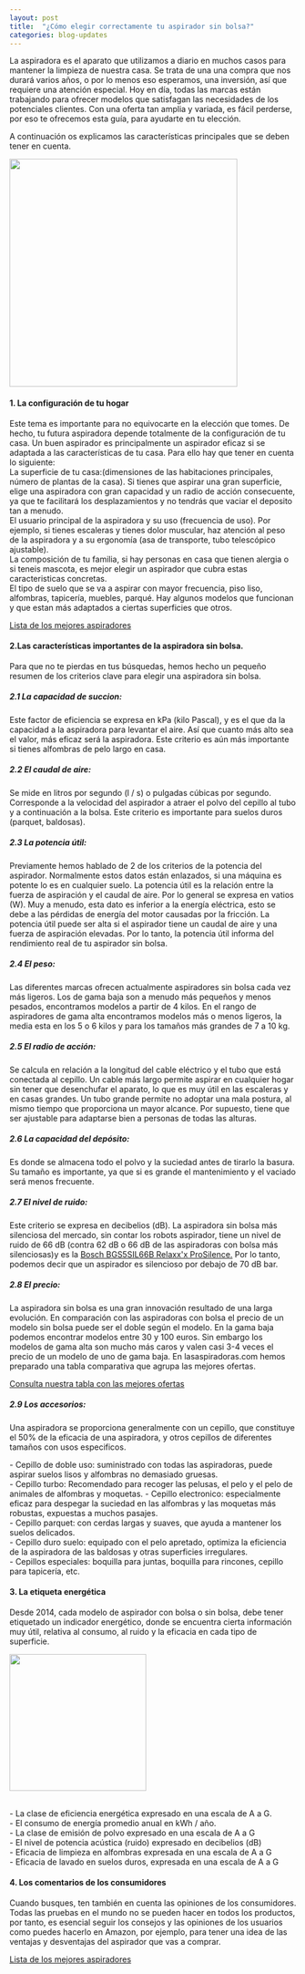 ```yaml
---
layout: post
title:  "¿Cómo elegir correctamente tu aspirador sin bolsa?"
categories: blog-updates
---
```


La aspiradora es el aparato que utilizamos a diario en muchos casos para mantener la limpieza de nuestra casa. Se trata de una una compra que nos durará varios años, o por lo menos eso esperamos, una inversión,  así que requiere una atención especial.
Hoy en día, todas las marcas están trabajando para ofrecer modelos que satisfagan las necesidades de los potenciales clientes.
Con una oferta tan amplia y variada, es fácil perderse, por eso te ofrecemos esta guía, para ayudarte en tu elección.

A continuación os explicamos las características principales que se deben tener en cuenta.

  <div class="text-center">
    <img src="{{ site.url }}/assets/img/blog-aspiradora-sin-bolsa.jpg" width="400" height="auto" alt="">
  </div>
<p>
<h4>1. La configuración de tu hogar</h4>
</p>
<p>
Este tema es importante para no equivocarte en la elección que tomes. De hecho, tu futura aspiradora depende totalmente de la configuración de tu casa. Un buen aspirador es principalmente un aspirador eficaz si se adaptada a las características de tu casa. Para ello hay que tener en cuenta lo siguiente:<br>
La superficie de tu casa:(dimensiones de las habitaciones principales, número de plantas de la casa). Si tienes que aspirar una gran superficie, elige una aspiradora con gran capacidad y un radio de acción consecuente, ya que te facilitará los desplazamientos y no tendrás que vaciar el deposito tan a menudo.<br>
El usuario principal de la aspiradora y su uso (frecuencia de uso). Por ejemplo, si tienes escaleras y tienes dolor muscular, haz atención al peso de la aspiradora y a su ergonomía (asa de transporte, tubo telescópico ajustable).<br>
La composición de tu familia, si hay personas en casa que tienen alergia o si teneis mascota, es mejor elegir un aspirador que cubra estas caracteristicas concretas.<br>
El tipo de suelo que se va a aspirar con mayor frecuencia, piso liso, alfombras, tapicería, muebles, parqué. Hay algunos modelos que funcionan y que estan más adaptados a ciertas superficies que otros.
</p>
<div class="text-center">
<a class="button" href="{{ site.url }}">Lista de los mejores aspiradores</a>
</div>
<p>
<h4>2.Las características importantes de la aspiradora sin bolsa.</h4>
</p>
<p>
Para que no te pierdas en tus búsquedas, hemos hecho un pequeño resumen de los criterios clave para elegir una aspiradora sin bolsa.
</p>
<p>
<h5>2.1 La capacidad de succion:</h5>
</p>
<p>
Este factor de eficiencia se expresa en kPa (kilo Pascal), y es el que da la capacidad a la aspiradora para levantar el aire. Así que cuanto más alto sea el valor, más eficaz será la aspiradora. Este criterio es aún más importante si tienes alfombras de pelo largo en casa.
</p>
<p>
<h5>2.2 El caudal de aire:</h5>
</p>
<p>
Se mide en litros por segundo (l / s) o pulgadas cúbicas por segundo. Corresponde a la velocidad del aspirador a atraer el polvo del cepillo al tubo y a continuación a la bolsa. Este criterio es importante para suelos duros (parquet, baldosas).
</p>
<p>
<h5>2.3 La potencia útil:</h5>
</p>
<p>
Previamente hemos hablado de 2 de los criterios de la potencia del aspirador. Normalmente estos datos están enlazados, si una máquina es potente lo es en cualquier suelo. La potencia útil es la relación entre la fuerza de aspiración y el caudal de aire. Por lo general se expresa en vatios (W). Muy a menudo, esta dato es inferior a la energía eléctrica, esto se debe a las pérdidas de energía del motor causadas por la fricción. La potencia útil puede ser alta si el aspirador tiene un caudal de aire y una fuerza de aspiración elevadas. Por lo tanto, la potencia útil informa del rendimiento real de tu aspirador sin bolsa.
</p>
<p>
<h5>2.4 El peso:</h5>
</p>
<p>
Las diferentes marcas ofrecen actualmente aspiradores sin bolsa cada vez más ligeros. Los de gama baja son a menudo más pequeños y menos pesados, encontramos modelos a partir de 4 kilos.
En el rango de aspiradores de gama alta encontramos modelos más o menos ligeros, la media esta en los 5 o 6 kilos y para los tamaños más grandes de 7 a 10 kg.
</p>
<p>
<h5>2.5 El radio de acción:</h5>
</p>
<p>
Se calcula en relación a la longitud del cable eléctrico y el tubo que está conectada al cepillo. Un cable más largo permite aspirar en cualquier hogar sin tener que desenchufar el aparato, lo que es muy útil en las escaleras y en casas grandes. Un tubo grande permite no adoptar una mala postura, al mismo tiempo que proporciona un mayor alcance. Por supuesto, tiene que ser ajustable para adaptarse bien a personas de todas las alturas.
</p>
<p>
<h5>2.6 La capacidad del depósito:</h5>
</p>
<p>
Es donde se almacena todo el polvo y la suciedad antes de tirarlo la basura. Su tamaño es importante, ya que si es grande el mantenimiento y el vaciado será menos frecuente.
</p>
<p>
<h5>2.7 El nivel de ruido:</h5>
</p>
<p>
Este criterio se expresa en decibelios (dB). La aspiradora sin bolsa más silenciosa del mercado, sin contar los robots aspirador, tiene un nivel de ruido de 66 dB (contra 62 dB o 66 dB de las aspiradoras con bolsa más silenciosas)y es la <a href="{{ site.url }}/test-bosch-bgs5sil66b-relaxx'x-prosilence"> Bosch BGS5SIL66B Relaxx'x ProSilence.</a> Por lo tanto, podemos decir que un aspirador es silencioso por debajo de 70 dB bar.
</p>
<p>
<h5>2.8 El precio:</h5>
</p>
<p>
La aspiradora sin bolsa es una gran innovación resultado de una larga evolución. En comparación con las aspiradoras con bolsa el precio de un modelo sin bolsa puede ser el doble según el modelo. En la gama baja podemos encontrar modelos entre 30 y 100 euros.
Sin embargo los modelos de gama alta son mucho más caros y valen casi  3-4 veces el precio de un modelo de uno de gama baja.
En lasaspiradoras.com hemos preparado una tabla comparativa que agrupa las mejores ofertas.
</p>
<div class="text-center">
  <a class="" href="{{ site.url }}/tabla-precios-mejores-aspiradoras/"> Consulta nuestra tabla con las mejores ofertas</a>
</div>
<p>
<h5>2.9 Los accesorios:</h5>
</p>
<p>
Una aspiradora se proporciona generalmente con un cepillo, que constituye el 50% de la eficacia de una aspiradora, y otros cepillos de diferentes tamaños con usos especificos.
</p>
<p>
- Cepillo de doble uso: suministrado con todas las aspiradoras, puede aspirar suelos lisos y alfombras no demasiado gruesas.<br>
- Cepillo turbo: Recomendado para recoger las pelusas, el pelo y el pelo de animales de alfombras y moquetas.
- Cepillo electronico: especialmente eficaz para despegar la suciedad en las alfombras y las moquetas más robustas, expuestas a muchos pasajes.<br>
- Cepillo parquet: con cerdas largas y suaves, que ayuda a mantener los suelos delicados.<br>
- Cepillo duro suelo: equipado con el pelo apretado, optimiza la eficiencia de la aspiradora de las baldosas y otras superficies irregulares.<br>
- Cepillos especiales: boquilla para juntas, boquilla para rincones, cepillo para tapicería, etc.<br>
</p>
<p>
<h4>3. La etiqueta energética</h4>
</p>
<p>
Desde 2014, cada modelo de aspirador con bolsa o sin bolsa, debe tener etiquetado un indicador energético, donde se encuentra cierta información muy útil, relativa al consumo, al ruido y la eficacia en cada tipo de superficie.
</p>
<div class="text-center">
  <img src="{{ site.url }}/assets/img/etiqueta-energetica-ejemplo.jpg" width="240" height="auto" alt="">
</div><br>
<p>
 - La clase de eficiencia energética expresado en una escala de A a G.<br>
 - El consumo de energía promedio anual en kWh / año.<br>
 - La clase de emisión de polvo expresado en una escala de A a G<br>
 - El nivel de potencia acústica (ruido) expresado en decibelios (dB)<br>
 - Eficacia de limpieza en alfombras expresada en una escala de A a G<br>
 - Eficacia de lavado en suelos duros, expresada en una escala de A a G<br>
 </p>
 <p>
<h4> 4. Los comentarios de los consumidores</h4>
</p>
<p>
Cuando busques, ten también en cuenta las opiniones de los consumidores. Todas las pruebas en el mundo no se pueden hacer en todos los productos, por tanto, es esencial seguir los consejos y las opiniones de los usuarios como puedes hacerlo en Amazon, por ejemplo, para tener una idea de las ventajas y desventajas del aspirador que vas a comprar.<br>
</p>
<div class="text-center">
<a class="button" href="{{ site.url }}">Lista de los mejores aspiradores</a>
</div>
